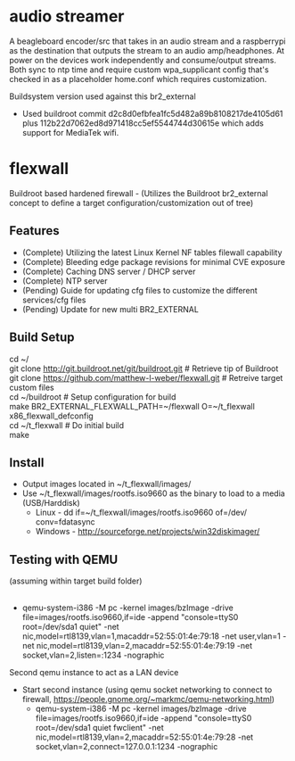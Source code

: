 

# audio streamer

A beagleboard encoder/src that takes in an audio stream and a raspberrypi as the destination that outputs the stream to an audio amp/headphones.  At power on the devices work independently and consume/output streams.  Both sync to ntp time and require custom wpa_supplicant config that's checked in as a placeholder home.conf which requires customization.

Buildsystem version used against this br2_external
- Used buildroot commit d2c8d0efbfea1fc5d482a89b8108217de4105d61 plus 112b22d7062ed8d971418cc5ef5544744d30615e which adds support for MediaTek wifi.



# flexwall
Buildroot based hardened firewall - (Utilizes the Buildroot br2_external concept to define a target configuration/customization out of tree)

Features
------------------------------------------------------
+ (Complete) Utilizing the latest Linux Kernel NF tables filewall capability
+ (Complete) Bleeding edge package revisions for minimal CVE exposure
+ (Complete) Caching DNS server / DHCP server
+ (Complete) NTP server
+ (Pending) Guide for updating cfg files to customize the different services/cfg files
+ (Pending) Update for new multi  BR2_EXTERNAL

Build Setup
------------------------------------------------------
cd ~/<br>
git clone http://git.buildroot.net/git/buildroot.git              # Retrieve tip of Buildroot<br>
git clone https://github.com/matthew-l-weber/flexwall.git         # Retreive target custom files<br>
cd ~/buildroot                                                    # Setup configuration for build<br>
make BR2_EXTERNAL_FLEXWALL_PATH=~/flexwall O=~/t_flexwall x86_flexwall_defconfig<br>
cd ~/t_flexwall                                                   # Do initial build<br>
make<br>

Install
------------------------------------------------------
+ Output images located in ~/t_flexwall/images/
+ Use ~/t_flexwall/images/rootfs.iso9660 as the binary to load to a media (USB/Harddisk)
  +  Linux - dd if=~/t_flexwall/images/rootfs.iso9660 of=/dev/<disk> conv=fdatasync
  +  Windows - http://sourceforge.net/projects/win32diskimager/

Testing with QEMU
------------------------------------------------------
(assuming within target build folder)<br><br>
+ qemu-system-i386 -M pc -kernel images/bzImage -drive file=images/rootfs.iso9660,if=ide -append "console=ttyS0 root=/dev/sda1 quiet" -net nic,model=rtl8139,vlan=1,macaddr=52:55:01:4e:79:18 -net user,vlan=1 -net nic,model=rtl8139,vlan=2,macaddr=52:55:01:4e:79:19 -net socket,vlan=2,listen=:1234  -nographic

Second qemu instance to act as a LAN device
+ Start second instance (using qemu socket networking to connect to firewall, https://people.gnome.org/~markmc/qemu-networking.html)
  + qemu-system-i386 -M pc -kernel images/bzImage -drive file=images/rootfs.iso9660,if=ide -append "console=ttyS0 root=/dev/sda1 quiet fwclient" -net nic,model=rtl8139,vlan=2,macaddr=52:55:01:4e:79:28 -net socket,vlan=2,connect=127.0.0.1:1234   -nographic

